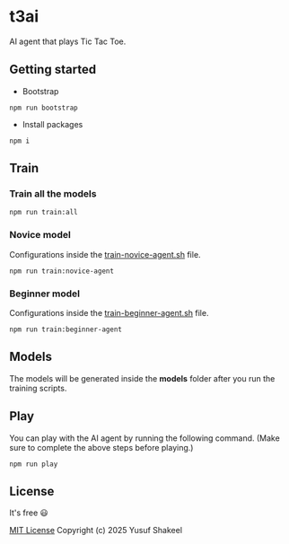 # t3ai
AI agent that plays Tic Tac Toe.

## Getting started

* Bootstrap

```shell
npm run bootstrap
```

* Install packages

```shell
npm i
```

## Train

### Train all the models

```shell
npm run train:all
```

### Novice model

Configurations inside the [train-novice-agent.sh](scripts/train-novice-agent.sh) file.

```shell
npm run train:novice-agent
```

### Beginner model

Configurations inside the [train-beginner-agent.sh](scripts/train-beginner-agent.sh) file.

```shell
npm run train:beginner-agent
```

## Models

The models will be generated inside the **models** folder after you run the
training scripts.

## Play

You can play with the AI agent by running the following command. (Make sure to complete
the above steps before playing.)

```shell
npm run play
```

## License

It's free :smiley:

[MIT License](https://github.com/yusufshakeel/t3ai/blob/main/LICENSE) Copyright (c) 2025 Yusuf Shakeel